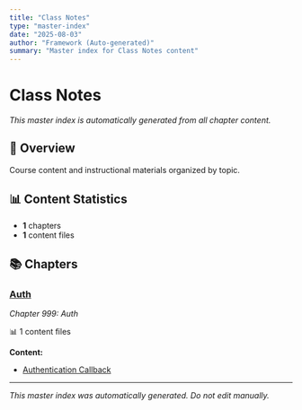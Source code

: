 ```yaml
---
title: "Class Notes"
type: "master-index"
date: "2025-08-03"
author: "Framework (Auto-generated)"
summary: "Master index for Class Notes content"
---
```


# Class Notes

*This master index is automatically generated from all chapter content.*

## 📖 Overview

Course content and instructional materials organized by topic.

## 📊 Content Statistics

- **1** chapters
- **1** content files

## 📚 Chapters

### [Auth](auth/00_index.md)
*Chapter 999: Auth*

📊 1 content files

**Content:**
- [Authentication Callback](auth/callback.md)

---

*This master index was automatically generated. Do not edit manually.*
